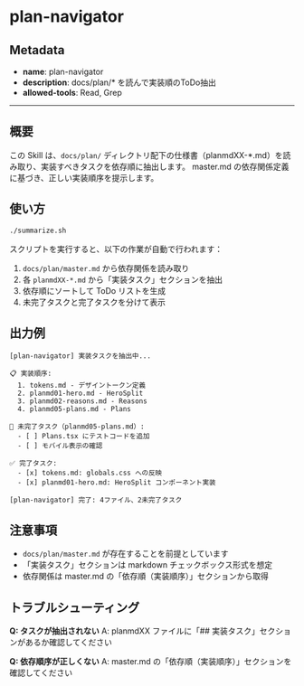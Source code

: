 # plan-navigator

## Metadata
- **name**: plan-navigator
- **description**: docs/plan/* を読んで実装順のToDo抽出
- **allowed-tools**: Read, Grep

---

## 概要

この Skill は、`docs/plan/` ディレクトリ配下の仕様書（planmdXX-*.md）を読み取り、実装すべきタスクを依存順に抽出します。
master.md の依存関係定義に基づき、正しい実装順序を提示します。

## 使い方

```bash
./summarize.sh
```

スクリプトを実行すると、以下の作業が自動で行われます：

1. `docs/plan/master.md` から依存関係を読み取り
2. 各 `planmdXX-*.md` から「実装タスク」セクションを抽出
3. 依存順にソートして ToDo リストを生成
4. 未完了タスクと完了タスクを分けて表示

## 出力例

```
[plan-navigator] 実装タスクを抽出中...

📋 実装順序:
  1. tokens.md - デザイントークン定義
  2. planmd01-hero.md - HeroSplit
  3. planmd02-reasons.md - Reasons
  4. planmd05-plans.md - Plans

🔲 未完了タスク（planmd05-plans.md）:
  - [ ] Plans.tsx にテストコードを追加
  - [ ] モバイル表示の確認

✅ 完了タスク:
  - [x] tokens.md: globals.css への反映
  - [x] planmd01-hero.md: HeroSplit コンポーネント実装

[plan-navigator] 完了: 4ファイル、2未完了タスク
```

## 注意事項

- `docs/plan/master.md` が存在することを前提としています
- 「実装タスク」セクションは markdown チェックボックス形式を想定
- 依存関係は master.md の「依存順（実装順序）」セクションから取得

## トラブルシューティング

**Q: タスクが抽出されない**
A: planmdXX ファイルに「## 実装タスク」セクションがあるか確認してください

**Q: 依存順序が正しくない**
A: master.md の「依存順（実装順序）」セクションを確認してください
